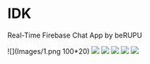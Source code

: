 # IDK
Real-Time Firebase Chat App by beRUPU


![](Images/1.png 100*20)
![](Images/2.png)
![](Images/3.png)
![](Images/4.png)
![](Images/5.png)
![](Images/6.png)




